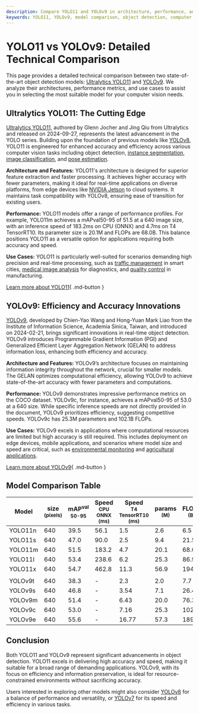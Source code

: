 ```yaml
---
description: Compare YOLO11 and YOLOv9 in architecture, performance, and use cases. Learn which model suits your object detection and computer vision needs.
keywords: YOLO11, YOLOv9, model comparison, object detection, computer vision, Ultralytics, YOLO architecture, YOLO performance, real-time processing
---
```


# YOLO11 vs YOLOv9: Detailed Technical Comparison

<script async src="https://cdn.jsdelivr.net/npm/chart.js@3.9.1/dist/chart.min.js"></script>
<script defer src="../../javascript/benchmark.js"></script>

<canvas id="modelComparisonChart" width="1024" height="400" active-models='["YOLO11", "YOLOv9"]'></canvas>

This page provides a detailed technical comparison between two state-of-the-art object detection models: [Ultralytics YOLO11](https://docs.ultralytics.com/models/yolo11/) and [YOLOv9](https://docs.ultralytics.com/models/yolov9/). We analyze their architectures, performance metrics, and use cases to assist you in selecting the most suitable model for your computer vision needs.

## Ultralytics YOLO11: The Cutting Edge

[Ultralytics YOLO11](https://docs.ultralytics.com/models/yolo11/), authored by Glenn Jocher and Jing Qiu from Ultralytics and released on 2024-09-27, represents the latest advancement in the YOLO series. Building upon the foundation of previous models like [YOLOv8](https://docs.ultralytics.com/models/yolov8/), YOLO11 is engineered for enhanced accuracy and efficiency across various computer vision tasks including object detection, [instance segmentation](https://www.ultralytics.com/glossary/instance-segmentation), [image classification](https://docs.ultralytics.com/tasks/classify/), and [pose estimation](https://docs.ultralytics.com/tasks/pose/).

**Architecture and Features:** YOLO11's architecture is designed for superior feature extraction and faster processing. It achieves higher accuracy with fewer parameters, making it ideal for real-time applications on diverse platforms, from edge devices like [NVIDIA Jetson](https://docs.ultralytics.com/guides/nvidia-jetson/) to cloud systems. It maintains task compatibility with YOLOv8, ensuring ease of transition for existing users.

**Performance:** YOLO11 models offer a range of performance profiles. For example, YOLO11m achieves a mAPval50-95 of 51.5 at a 640 image size, with an inference speed of 183.2ms on CPU (ONNX) and 4.7ms on T4 TensorRT10. Its parameter size is 20.1M and FLOPs are 68.0B. This balance positions YOLO11 as a versatile option for applications requiring both accuracy and speed.

**Use Cases:** YOLO11 is particularly well-suited for scenarios demanding high precision and real-time processing, such as [traffic management](https://www.ultralytics.com/blog/optimizingtraffic-management-with-ultralytics-yolo11) in smart cities, [medical image analysis](https://www.ultralytics.com/glossary/medical-image-analysis) for diagnostics, and [quality control](https://www.ultralytics.com/solutions/ai-in-manufacturing) in manufacturing.

[Learn more about YOLO11](https://docs.ultralytics.com/models/yolo11){ .md-button }

## YOLOv9: Efficiency and Accuracy Innovations

[YOLOv9](https://docs.ultralytics.com/models/yolov9/), developed by Chien-Yao Wang and Hong-Yuan Mark Liao from the Institute of Information Science, Academia Sinica, Taiwan, and introduced on 2024-02-21, brings significant innovations in real-time object detection. YOLOv9 introduces Programmable Gradient Information (PGI) and Generalized Efficient Layer Aggregation Network (GELAN) to address information loss, enhancing both efficiency and accuracy.

**Architecture and Features:** YOLOv9’s architecture focuses on maintaining information integrity throughout the network, crucial for smaller models. The GELAN optimizes computational efficiency, allowing YOLOv9 to achieve state-of-the-art accuracy with fewer parameters and computations.

**Performance:** YOLOv9 demonstrates impressive performance metrics on the COCO dataset. YOLOv9c, for instance, achieves a mAPval50-95 of 53.0 at a 640 size. While specific inference speeds are not directly provided in the document, YOLOv9 prioritizes efficiency, suggesting competitive speeds. YOLOv9c has 25.3M parameters and 102.1B FLOPs.

**Use Cases:** YOLOv9 excels in applications where computational resources are limited but high accuracy is still required. This includes deployment on edge devices, mobile applications, and scenarios where model size and speed are critical, such as [environmental monitoring](https://www.ultralytics.com/blog/ultralytics-yolo11-and-computer-vision-for-environmental-conservation) and [agricultural applications](https://www.ultralytics.com/solutions/ai-in-agriculture).

[Learn more about YOLOv9](https://docs.ultralytics.com/models/yolov9/){ .md-button }

## Model Comparison Table

| Model   | size<br><sup>(pixels) | mAP<sup>val<br>50-95 | Speed<br><sup>CPU ONNX<br>(ms) | Speed<br><sup>T4 TensorRT10<br>(ms) | params<br><sup>(M) | FLOPs<br><sup>(B) |
| ------- | --------------------- | -------------------- | ------------------------------ | ----------------------------------- | ------------------ | ----------------- |
| YOLO11n | 640                   | 39.5                 | 56.1                           | 1.5                                 | 2.6                | 6.5               |
| YOLO11s | 640                   | 47.0                 | 90.0                           | 2.5                                 | 9.4                | 21.5              |
| YOLO11m | 640                   | 51.5                 | 183.2                          | 4.7                                 | 20.1               | 68.0              |
| YOLO11l | 640                   | 53.4                 | 238.6                          | 6.2                                 | 25.3               | 86.9              |
| YOLO11x | 640                   | 54.7                 | 462.8                          | 11.3                                | 56.9               | 194.9             |
|         |                       |                      |                                |                                     |                    |                   |
| YOLOv9t | 640                   | 38.3                 | -                              | 2.3                                 | 2.0                | 7.7               |
| YOLOv9s | 640                   | 46.8                 | -                              | 3.54                                | 7.1                | 26.4              |
| YOLOv9m | 640                   | 51.4                 | -                              | 6.43                                | 20.0               | 76.3              |
| YOLOv9c | 640                   | 53.0                 | -                              | 7.16                                | 25.3               | 102.1             |
| YOLOv9e | 640                   | 55.6                 | -                              | 16.77                               | 57.3               | 189.0             |

## Conclusion

Both YOLO11 and YOLOv9 represent significant advancements in object detection. YOLO11 excels in delivering high accuracy and speed, making it suitable for a broad range of demanding applications. YOLOv9, with its focus on efficiency and information preservation, is ideal for resource-constrained environments without sacrificing accuracy.

Users interested in exploring other models might also consider [YOLOv8](https://docs.ultralytics.com/models/yolov8/) for a balance of performance and versatility, or [YOLOv7](https://docs.ultralytics.com/models/yolov7/) for its speed and efficiency in various tasks.